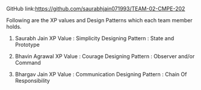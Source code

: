 GitHub link:https://github.com/saurabhjain071993/TEAM-02-CMPE-202

Following are the XP values and Design Patterns which each team member holds.


1. Saurabh Jain 
	XP Value : Simplicity
	Designing Pattern : State and Prototype
		
2. Bhavin Agrawal 
	XP Value : Courage
	Designing Pattern : Observer and/or Command

3. Bhargav Jain	
	XP Value : Communication
	Designing Pattern : Chain Of Responsibility
